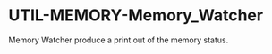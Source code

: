 UTIL-MEMORY-Memory_Watcher
==========================

Memory Watcher produce a print out of the memory status.

